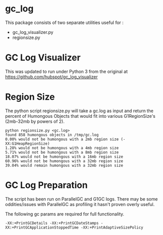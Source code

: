 # gc_log

This package consists of two separate utilities useful for :

* gc_log_visualizer.py
* regionsize.py

# GC Log Visualizer

This was updated to run under Python 3 from the original at https://github.com/hubspot/gc_log_visualizer

# Region Size

The python script regionsize.py will take a gc.log as input and return the percent of Humongous Objects 
that would fit into various G1RegionSize's (2mb-32mb by powers of 2).

```shell
python regionsize.py <gc.log>
found 858 humongous objects in /tmp/gc.log
0.00% would not be humongous with a 2mb region size (-XX:G1HeapRegionSize)
1.28% would not be humongous with a 4mb region size
5.71% would not be humongous with a 8mb region size
18.07% would not be humongous with a 16mb region size
60.96% would not be humongous with a 32mb region size
39.04% would remain humongous with a 32mb region size
```

# GC Log Preparation

The script has been run on ParallelGC and G1GC logs. There may be some oddities/issues with ParallelGC as profiling it hasn't proven overly useful.

The following gc params are required for full functionality.

`-XX:+PrintGCDetails -XX:+PrintGCDateStamps -XX:+PrintGCApplicationStoppedTime -XX:+PrintAdaptiveSizePolicy`
